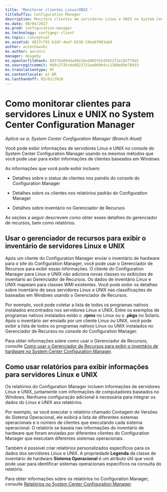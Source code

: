 ```yaml
---
title: 'Monitorar clientes Linux/UNIX '
titleSuffix: Configuration Manager
description: Monitore clientes em servidores Linux e UNIX no System Center Configuration Manager.
ms.date: 08/04/2017
ms.prod: configuration-manager
ms.technology: configmgr-client
ms.topic: conceptual
ms.assetid: d827cf91-b18f-4ee7-b538-24ba6f003ab9
author: aczechowski
ms.author: aaroncz
manager: dougeby
ms.openlocfilehash: 68370a09dda49e16edd05fb545922f2e182f79a5
ms.sourcegitcommit: 0b0c2735c4ed822731ae069b4cc1380e89e78933
ms.translationtype: HT
ms.contentlocale: pt-BR
ms.lasthandoff: 05/03/2018
---
```

# <a name="how-to-monitor-clients-for-linux-and-unix-servers-in-system-center-configuration-manager"></a>Como monitorar clientes para servidores Linux e UNIX no System Center Configuration Manager

*Aplica-se a: System Center Configuration Manager (Branch Atual)*

Você pode exibir informações de servidores Linux e UNIX no console do System Center Configuration Manager usando os mesmos métodos que você pode usar para exibir informações de clientes baseados em Windows.  

 As informações que você pode exibir incluem:  

-   Detalhes sobre o status de clientes nos painéis do console do Configuration Manager  

-   Detalhes sobre os clientes nos relatórios padrão do Configuration Manager  

-   Detalhes sobre inventário no Gerenciador de Recursos  

 As seções a seguir descrevem como obter esses detalhes do gerenciador de recursos, bem como relatórios.  

##  <a name="BKMK_UseResourceExpforLnU"></a> Usar o gerenciador de recursos para exibir o inventário de servidores Linux e UNIX  

 Após um cliente do Configuration Manager enviar o inventário de hardware para o site do Configuration Manager, você pode usar o Gerenciador de Recursos para exibir essas informações. O cliente do Configuration Manager para Linux e UNIX não adiciona novas classes ou exibições de inventário ao Gerenciador de Recursos. Os dados de inventário Linux e UNIX mapeiam para classes WMI existentes. Você pode exibir os detalhes sobre inventário de seus servidores Linux e UNIX nas classificações de baseadas em Windows usando o Gerenciador de Recursos.  

 Por exemplo, você pode coletar a lista de todos os programas nativos instalados encontrados nos servidores Linux e UNIX. Entre os exemplos de programas nativos instalados estão o **.rpms** no Linux ou o **.pkgs** no Solaris. Após o inventário ser enviado por um cliente Linux ou UNIX, você pode exibir a lista de todos os programas nativos Linux ou UNIX instalados no Gerenciador de Recursos no console do Configuration Manager.  

 Para obter informações sobre como usar o Gerenciador de Recursos, consulte [Como usar o Gerenciador de Recursos para exibir o inventário de hardware no System Center Configuration Manager](../../../core/clients/manage/inventory/use-resource-explorer-to-view-hardware-inventory.md).  

##  <a name="BKMK_UseReportsforLnU"></a> Como usar relatórios para exibir informações para servidores Linux e UNIX  
 Os relatórios do Configuration Manager incluem informações de servidores Linux e UNIX, juntamente com informações de computadores baseados no Windows. Nenhuma configuração adicional é necessária para integrar os dados do Linux e UNIX aos relatórios.  

 Por exemplo, se você executar o relatório chamado Contagem de Versões do Sistema Operacional, ele exibirá a lista de diferentes sistemas operacionais e o número de clientes que executando cada sistema operacional. O relatório se baseia nas informações do inventário de hardware que foram enviadas por diferentes clientes do Configuration Manager que executam diferentes sistemas operacionais.  

 Também é possível criar relatórios personalizados específicos para os dados dos servidores Linux e UNIX. A propriedade **Legenda** da classe de inventário de hardware **Sistema Operacional** é um atributo útil que você pode usar para identificar sistemas operacionais específicos na consulta do relatório.  

 Para obter informações sobre os relatórios no Configuration Manager, consulte [Relatórios no System Center Configuration Manager](../../../core/servers/manage/reporting.md).  
